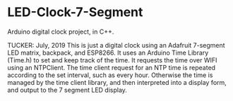 # LED-Clock-7-Segment
Arduino digital clock project, in C++.

TUCKER: July, 2019
This is just a digital clock using an Adafruit 7-segment LED matrix, backpack, and ESP8266. It uses an Arduino Time Library (Time.h) to set and keep track of the time. It requests the time over WIFI using an NTPClient. The time client request for an NTP time is repeated according to the set interval, such as every hour. Otherwise the time is managed by the time client library, and then interpreted into a display form, and output to the 7 segment LED display.
